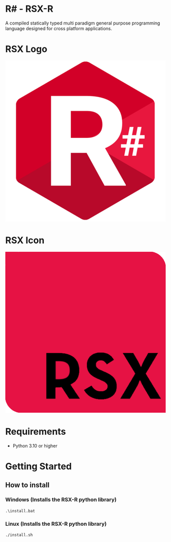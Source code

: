 # R# - RSX-R
A compiled statically typed multi paradigm general purpose programming language designed for cross platform applications.

# RSX Logo
![R# Logo](rsxr/logo.png)

# RSX Icon
![R# Icon](rsxr/icon.png)

# Requirements
- Python 3.10 or higher

# Getting Started
## How to install
### Windows (Installs the RSX-R python library)
```
.\install.bat
```

### Linux (Installs the RSX-R python library)
```
./install.sh
```